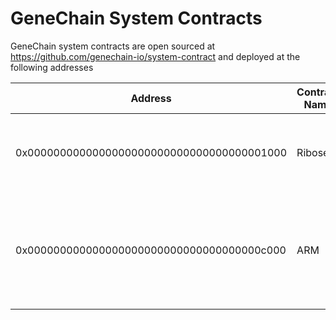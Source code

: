 # GeneChain System Contracts

GeneChain system contracts are open sourced at https://github.com/genechain-io/system-contract and deployed at the following addresses

| Address                                    | Contract Name | Description                                                                     |
|--------------------------------------------|---------------|---------------------------------------------------------------------------------|
| 0x0000000000000000000000000000000000001000 | Ribose        | System contract used by Ribose consensus engine                                 |
| 0x000000000000000000000000000000000000c000 | ARM           | System token of GeneChain, which can be used to increase ribose staking weight. |